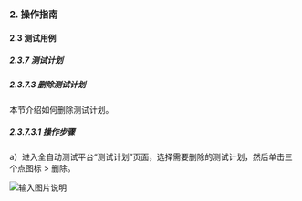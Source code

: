 ### 2. 操作指南

#### 2.3 测试用例

##### 2.3.7 测试计划

##### 2.3.7.3 删除测试计划

本节介绍如何删除测试计划。

##### 2.3.7.3.1 操作步骤

a）进入全自动测试平台“测试计划”页面，选择需要删除的测试计划，然后单击三个点图标 > 删除。

![输入图片说明](../../../images/SoFlu%E5%85%A8%E8%87%AA%E5%8A%A8%E6%B5%8B%E8%AF%95%E5%B9%B3%E5%8F%B0%E6%95%99%E7%A8%8B/2.%20%E6%93%8D%E4%BD%9C%E6%8C%87%E5%8D%97/7.%20%E6%B5%8B%E8%AF%95%E8%AE%A1%E5%88%92/3-1.png)
